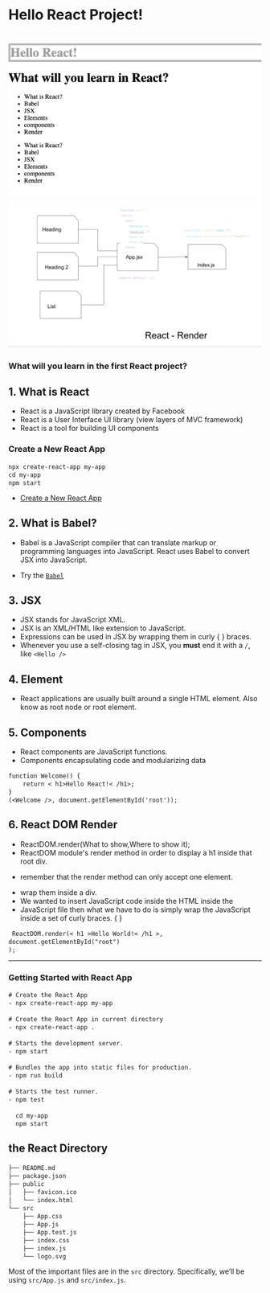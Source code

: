 # Hello React Project!
![Test Image 4](https://github.com/miya-w/React-Projects/blob/main/01-hello-react/imgs/helloReact.png)
![rendering](https://github.com/miya-w/React-Projects/blob/main/01-hello-react/imgs/react-rendering.png)
---
### What will you learn in the first React project?

## 1. What is React 
- React is a JavaScript library created by Facebook
- React is a User Interface UI library (view layers of MVC framework)
- React is a tool for building UI components

### Create a New React App

```
npx create-react-app my-app
cd my-app
npm start
```

- [Create a New React App](https://reactjs.org/docs/create-a-new-react-app.html)

## 2. What is Babel?
- Babel is a JavaScript compiler that can translate markup or programming languages into JavaScript. React uses Babel to convert JSX into JavaScript.

- Try the [`Babel`](https://babeljs.io/)

## 3. JSX
- JSX stands for JavaScript XML.
- JSX is an XML/HTML like extension to JavaScript.
- Expressions can be used in JSX by wrapping them in curly { } braces.
- Whenever you use a self-closing tag in JSX, you **must** end it with a `/`, like `<Hello />`

## 4. Element
- React applications are usually built around a single HTML element. Also know as root node or root element.

## 5. Components
 - React components are JavaScript functions.
 - Components encapsulating code and modularizing data
```
function Welcome() {
    return < h1>Hello React!< /h1>;
}
(<Welcome />, document.getElementById('root'));

```
## 6. React DOM Render
- ReactDOM.render(What to show,Where to show it);
- ReactDOM module's render method in order to display a h1 inside that root div.
* remember that the render method can only accept one element.
- wrap them inside a div. <div></div>
- We wanted to insert JavaScript code inside the HTML inside the 
- JavaScript file then what we have to do is simply wrap the JavaScript inside a set of curly braces. { }
```
 ReactDOM.render(< h1 >Hello World!< /h1 >, document.getElementById("root")
);
```
---
### Getting Started with React App

```
# Create the React App
- npx create-react-app my-app

# Create the React App in current directory
- npx create-react-app .

# Starts the development server.
- npm start

# Bundles the app into static files for production.
- npm run build

# Starts the test runner.
- npm test
   
  cd my-app
  npm start
```

## the React Directory

```
├── README.md
├── package.json
├── public
│   ├── favicon.ico
│   └── index.html
└── src
    ├── App.css
    ├── App.js
    ├── App.test.js
    ├── index.css
    ├── index.js
    └── logo.svg
```

Most of the important files are in the `src` directory. Specifically, we’ll be using `src/App.js` and `src/index.js`.